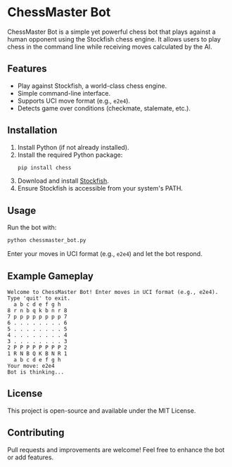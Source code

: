 # ChessMaster Bot

ChessMaster Bot is a simple yet powerful chess bot that plays against a human opponent using the Stockfish chess engine. It allows users to play chess in the command line while receiving moves calculated by the AI.

## Features
- Play against Stockfish, a world-class chess engine.
- Simple command-line interface.
- Supports UCI move format (e.g., `e2e4`).
- Detects game over conditions (checkmate, stalemate, etc.).

## Installation

1. Install Python (if not already installed).
2. Install the required Python package:
   ```sh
   pip install chess
   ```
3. Download and install [Stockfish](https://stockfishchess.org/download/).
4. Ensure Stockfish is accessible from your system's PATH.

## Usage

Run the bot with:
```sh
python chessmaster_bot.py
```

Enter your moves in UCI format (e.g., `e2e4`) and let the bot respond.

## Example Gameplay
```
Welcome to ChessMaster Bot! Enter moves in UCI format (e.g., e2e4). Type 'quit' to exit.
  a b c d e f g h
8 r n b q k b n r 8
7 p p p p p p p p 7
6 . . . . . . . . 6
5 . . . . . . . . 5
4 . . . . . . . . 4
3 . . . . . . . . 3
2 P P P P P P P P 2
1 R N B Q K B N R 1
  a b c d e f g h
Your move: e2e4
Bot is thinking...
```

## License
This project is open-source and available under the MIT License.

## Contributing
Pull requests and improvements are welcome! Feel free to enhance the bot or add features.

